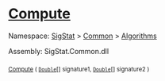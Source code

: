 # [Compute](./Dtw-100664150.md)

Namespace: [SigStat]() > [Common](./../../README.md) > [Algorithms](./../README.md)

Assembly: SigStat.Common.dll

<sub>[Compute](./Dtw-100664150.md) ( [`Double`](https://docs.microsoft.com/en-us/dotnet/api/System.Double)[] signature1, [`Double`](https://docs.microsoft.com/en-us/dotnet/api/System.Double)[] signature2 )</sub>&nbsp; &nbsp; &nbsp; &nbsp; &nbsp; &nbsp; &nbsp; &nbsp; &nbsp;<sub></sub>
